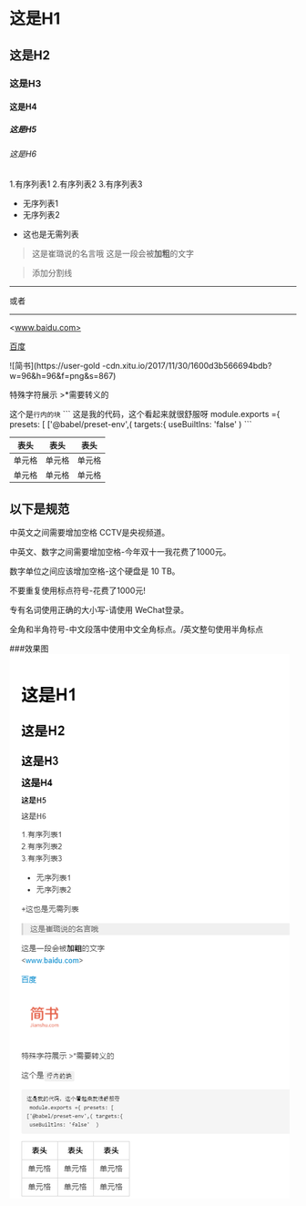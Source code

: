 # 这是H1
## 这是H2
### 这是H3
#### 这是H4
##### 这是H5
###### 这是H6

1.有序列表1
2.有序列表2
3.有序列表3

- 无序列表1 
- 无序列表2

+ 这也是无需列表

>这是崔璐说的名言哦
这是一段会被**加粗**的文字

> 添加分割线
---
或者
***

  <www.baidu.com>

[百度](http://www.baidu.com)

![简书](https://user-gold -cdn.xitu.io/2017/11/30/1600d3b566694bdb?w=96&h=96&f=png&s=867)

特殊字符展示 \>\*需要转义的

这个是`行内的块`
\```
这是我的代码，这个看起来就很舒服呀
 module.exports ={ presets: [
['@babel/preset-env',( targets:{
 useBuiltlns: 'false'  )
\```

|  表头  |  表头  |  表头  |
|  ----  |  ----  |  ----  |
|  单元格  |  单元格  |  单元格  |
|  单元格  |  单元格  |  单元格  |

## 以下是规范
中英文之间需要增加空格 CCTV是央视频道。

中英文、数字之间需要增加空格-今年双十一我花费了1000元。

数字单位之间应该增加空格-这个硬盘是 10 TB。

不要重复使用标点符号-花费了1000元!

专有名词使用正确的大小写-请使用 WeChat登录。

全角和半角符号-中文段落中使用中文全角标点。/英文整句使用半角标点


###效果图
![效果图](../images/md-preview.png)